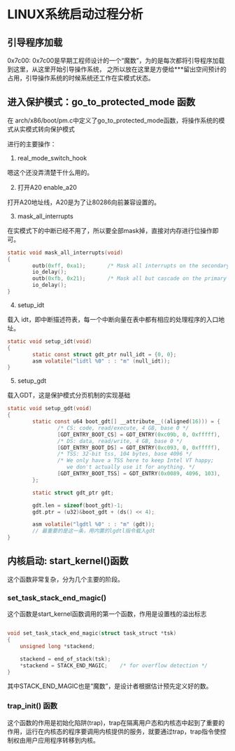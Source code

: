# LINUX系统启动过程分析

## 引导程序加载

0x7c00: 0x7c00是早期工程师设计的一个“魔数”，为的是每次都将引导程序加载到这里，从这里开始引导操作系统，
之所以放在这里是方便给***留出空间预计的占用，引导操作系统的时候系统还工作在实模式状态。

## 进入保护模式：go_to_protected_mode 函数

在 arch/x86/boot/pm.c中定义了go_to_protected_mode函数，将操作系统的模式从实模式转向保护模式

进行的主要操作：

1. real_mode_switch_hook

嗯这个还没弄清楚干什么用的。

2. 打开A20 enable_a20

打开A20地址线，A20是为了让80286向前兼容设置的。

3. mask_all_interrupts

在实模式下的中断已经不用了，所以要全部mask掉，直接对内存进行位操作即可。

``` c
static void mask_all_interrupts(void)
{
        outb(0xff, 0xa1);       /* Mask all interrupts on the secondary PIC */
        io_delay();
        outb(0xfb, 0x21);       /* Mask all but cascade on the primary PIC */
        io_delay();
}
```

4. setup_idt

载入 idt，即中断描述符表，每一个中断向量在表中都有相应的处理程序的入口地址。

``` c
static void setup_idt(void)
{
        static const struct gdt_ptr null_idt = {0, 0};
        asm volatile("lidtl %0" : : "m" (null_idt));
}
```

5. setup_gdt

载入GDT，这是保护模式分页机制的实现基础

``` c
static void setup_gdt(void)
{
        static const u64 boot_gdt[] __attribute__((aligned(16))) = {
                /* CS: code, read/execute, 4 GB, base 0 */
                [GDT_ENTRY_BOOT_CS] = GDT_ENTRY(0xc09b, 0, 0xfffff),
                /* DS: data, read/write, 4 GB, base 0 */
                [GDT_ENTRY_BOOT_DS] = GDT_ENTRY(0xc093, 0, 0xfffff),
                /* TSS: 32-bit tss, 104 bytes, base 4096 */
                /* We only have a TSS here to keep Intel VT happy;
                   we don't actually use it for anything. */
                [GDT_ENTRY_BOOT_TSS] = GDT_ENTRY(0x0089, 4096, 103),
        };

        static struct gdt_ptr gdt;

        gdt.len = sizeof(boot_gdt)-1;
        gdt.ptr = (u32)&boot_gdt + (ds() << 4);

        asm volatile("lgdtl %0" : : "m" (gdt));
        // 最重要的是这一条，用内置的lgdtl指令载入gdt
}
```

## 内核启动: start_kernel()函数

这个函数非常复杂，分为几个主要的阶段。

### set_task_stack_end_magic()

这个函数是start_kernel函数调用的第一个函数，作用是设置栈的溢出标志

``` c

void set_task_stack_end_magic(struct task_struct *tsk)
{
    unsigned long *stackend;

    stackend = end_of_stack(tsk);
    *stackend = STACK_END_MAGIC;    /* for overflow detection */
}

```

其中STACK_END_MAGIC也是“魔数”，是设计者根据估计预先定义好的数。


### trap_init() 函数

这个函数的作用是初始化陷阱(trap)，trap在隔离用户态和内核态中起到了重要的作用，运行在内核态的程序要调用内核提供的服务，就要通过trap，trap指令使控制权由用户应用程序转移到内核。